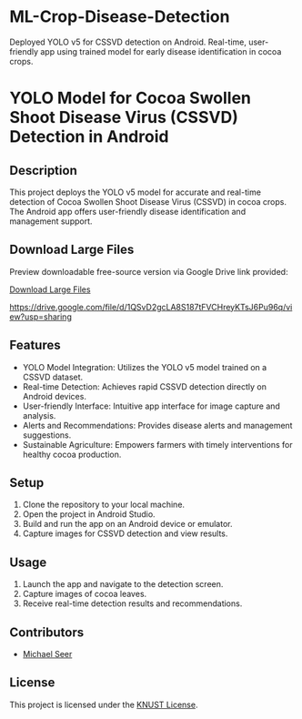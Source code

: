 # ML-Crop-Disease-Detection
 Deployed YOLO v5 for CSSVD detection on Android. Real-time, user-friendly app using trained model for early disease identification in cocoa crops.
# YOLO Model for Cocoa Swollen Shoot Disease Virus (CSSVD) Detection in Android


## Description

This project deploys the YOLO v5 model for accurate and real-time detection of Cocoa Swollen Shoot Disease Virus (CSSVD) in cocoa crops. The Android app offers user-friendly disease identification and management support.
## Download Large Files

Preview downloadable free-source version via Google Drive link provided:

[Download Large Files](link_goes_here)

https://drive.google.com/file/d/1QSvD2gcLA8S187tFVCHreyKTsJ6Pu96q/view?usp=sharing

## Features

- YOLO Model Integration: Utilizes the YOLO v5 model trained on a CSSVD dataset.
- Real-time Detection: Achieves rapid CSSVD detection directly on Android devices.
- User-friendly Interface: Intuitive app interface for image capture and analysis.
- Alerts and Recommendations: Provides disease alerts and management suggestions.
- Sustainable Agriculture: Empowers farmers with timely interventions for healthy cocoa production.

## Setup

1. Clone the repository to your local machine.
2. Open the project in Android Studio.
3. Build and run the app on an Android device or emulator.
4. Capture images for CSSVD detection and view results.

## Usage

1. Launch the app and navigate to the detection screen.
2. Capture images of cocoa leaves.
3. Receive real-time detection results and recommendations.

## Contributors

- [Michael Seer](https://github.com/MikeSeer)

## License

This project is licensed under the [KNUST License](LICENSE).




